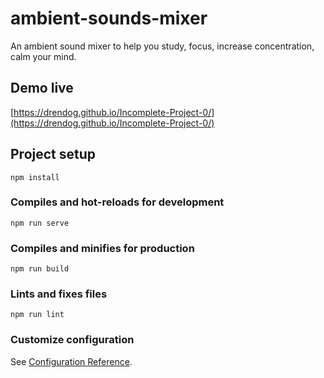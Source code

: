# ambient-sounds-mixer

An ambient sound mixer to help you study, focus, increase concentration, calm your mind.

## Demo live

[https://drendog.github.io/Incomplete-Project-0/](https://drendog.github.io/Incomplete-Project-0/)

## Project setup

```
npm install
```

### Compiles and hot-reloads for development

```
npm run serve
```

### Compiles and minifies for production

```
npm run build
```

### Lints and fixes files

```
npm run lint
```

### Customize configuration

See [Configuration Reference](https://cli.vuejs.org/config/).
